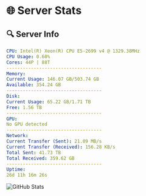# 🌐 Server Stats
## 🔍 Server Info
```yaml
CPU: Intel(R) Xeon(R) CPU E5-2699 v4 @ 1329.38MHz
CPU Usage: 0.60%
Cores: 44P | 88T
-----------------------------------
Memory:
Current Usage: 146.07 GB/503.74 GB
Available: 354.24 GB
-----------------------------------
Disk:
Current Usage: 65.22 GB/1.71 TB
Free: 1.56 TB
-----------------------------------
GPU:
No GPU detected
-----------------------------------
Network:
Current Transfer (Sent): 21.09 MB/s
Current Transfer (Received): 156.28 KB/s
Total Sent: 41.73 TB
Total Received: 359.62 GB
-----------------------------------
Uptime:
26d 11h 16m 26s
```
![GitHub Stats](https://img.shields.io/badge/Updated-2025-04-03_08:39:15-blue)